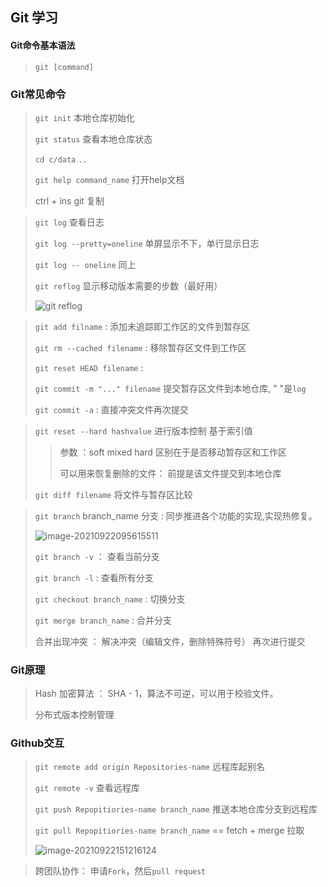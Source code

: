 ##  Git 学习 ##

#### Git命令基本语法 

> `git [command]`

### Git常见命令

> `git init`  本地仓库初始化
>
> `git status`  查看本地仓库状态
>
> `cd c/data`    `..`  
>
> `git help command_name` 打开help文档
>
> ctrl + ins   git 复制 

> `git log`  查看日志
>
> `git log --pretty=oneline` 单屏显示不下，单行显示日志
>
> `git log -- oneline` 同上
>
> `git reflog` 显示移动版本需要的步数（最好用）
>
> ![git reflog](C:\Users\pc\AppData\Roaming\Typora\typora-user-images\image-20210920214316517.png)

> `git add filname`     :    添加未追踪即工作区的文件到暂存区
>
> `git rm --cached filename`    :    移除暂存区文件到工作区
>
> `git reset HEAD filename`  :
>
> `git commit -m "..." filename`  提交暂存区文件到本地仓库, " "是`log`
>
> `git commit -a`   :   直接冲突文件再次提交

> `git reset --hard hashvalue`  进行版本控制 基于索引值
>
> > 参数 ：soft mixed  hard   区别在于是否移动暂存区和工作区
> >
> > 可以用来恢复删除的文件： 前提是该文件提交到本地仓库
>
> `git diff filename`  将文件与暂存区比较  

> `git branch` branch_name   分支  :   同步推进各个功能的实现,实现热修复。
>
> ![image-20210922095615511](C:\Users\pc\AppData\Roaming\Typora\typora-user-images\image-20210922095615511.png)  
>
> `git branch -v`  ： 查看当前分支    
>
> `git branch -l`  :   查看所有分支
>
> `git checkout branch_name`  :   切换分支
>
> `git merge branch_name`  :   合并分支
>
> 合并出现冲突 ： 解决冲突（编辑文件，删除特殊符号） 再次进行提交 

### Git原理

> Hash 加密算法 ： SHA - 1，算法不可逆，可以用于校验文件。
>
> 分布式版本控制管理

### Github交互

> `git remote add origin Repositories-name`   远程库起别名
>
> `git remote -v`     查看远程库
>
> `git push Repopitiories-name branch_name`   推送本地仓库分支到远程库
>
> `git pull Repopitiories-name branch_name`   ==  fetch +  merge  拉取
>
> ![image-20210922151216124](C:\Users\pc\AppData\Roaming\Typora\typora-user-images\image-20210922151216124.png)

> 跨团队协作： 申请`Fork`，然后`pull request`
